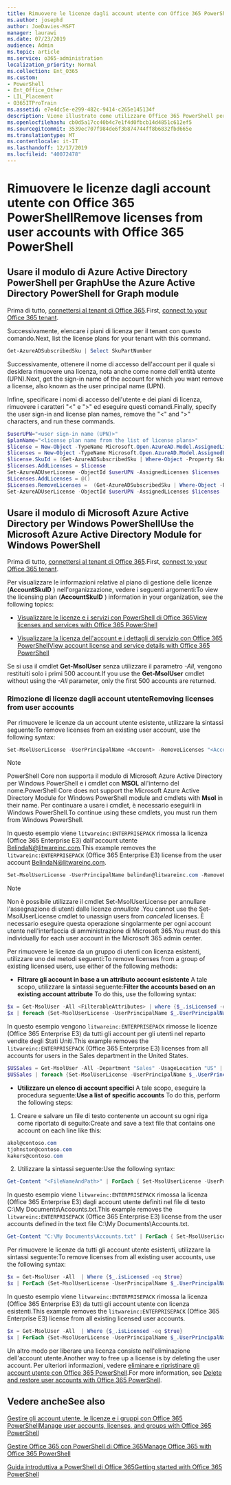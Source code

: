 ```yaml
---
title: Rimuovere le licenze dagli account utente con Office 365 PowerShell
ms.author: josephd
author: JoeDavies-MSFT
manager: laurawi
ms.date: 07/23/2019
audience: Admin
ms.topic: article
ms.service: o365-administration
localization_priority: Normal
ms.collection: Ent_O365
ms.custom:
- PowerShell
- Ent_Office_Other
- LIL_Placement
- O365ITProTrain
ms.assetid: e7e4dc5e-e299-482c-9414-c265e145134f
description: Viene illustrato come utilizzare Office 365 PowerShell per rimuovere le licenze di Office 365 precedentemente assegnate agli utenti.
ms.openlocfilehash: cb0d5a17cc40b4c7e1f4d0fbcb14d4851c612ef5
ms.sourcegitcommit: 3539ec707f984de6f3b874744ff8b6832fbd665e
ms.translationtype: MT
ms.contentlocale: it-IT
ms.lasthandoff: 12/17/2019
ms.locfileid: "40072478"
---
```

# <a name="remove-licenses-from-user-accounts-with-office-365-powershell"></a><span data-ttu-id="d7399-103">Rimuovere le licenze dagli account utente con Office 365 PowerShell</span><span class="sxs-lookup"><span data-stu-id="d7399-103">Remove licenses from user accounts with Office 365 PowerShell</span></span>

## <a name="use-the-azure-active-directory-powershell-for-graph-module"></a><span data-ttu-id="d7399-104">Usare il modulo di Azure Active Directory PowerShell per Graph</span><span class="sxs-lookup"><span data-stu-id="d7399-104">Use the Azure Active Directory PowerShell for Graph module</span></span>

<span data-ttu-id="d7399-105">Prima di tutto, [connettersi al tenant di Office 365](connect-to-office-365-powershell.md#connect-with-the-azure-active-directory-powershell-for-graph-module).</span><span class="sxs-lookup"><span data-stu-id="d7399-105">First, [connect to your Office 365 tenant](connect-to-office-365-powershell.md#connect-with-the-azure-active-directory-powershell-for-graph-module).</span></span>
  

<span data-ttu-id="d7399-106">Successivamente, elencare i piani di licenza per il tenant con questo comando.</span><span class="sxs-lookup"><span data-stu-id="d7399-106">Next, list the license plans for your tenant with this command.</span></span>

```powershell
Get-AzureADSubscribedSku | Select SkuPartNumber
```

<span data-ttu-id="d7399-107">Successivamente, ottenere il nome di accesso dell'account per il quale si desidera rimuovere una licenza, nota anche come nome dell'entità utente (UPN).</span><span class="sxs-lookup"><span data-stu-id="d7399-107">Next, get the sign-in name of the account for which you want remove a license, also known as the user principal name (UPN).</span></span>

<span data-ttu-id="d7399-108">Infine, specificare i nomi di accesso dell'utente e dei piani di licenza, rimuovere i caratteri "<" e ">" ed eseguire questi comandi.</span><span class="sxs-lookup"><span data-stu-id="d7399-108">Finally, specify the user sign-in and license plan names, remove the "<" and ">" characters, and run these commands.</span></span>

```powershell
$userUPN="<user sign-in name (UPN)>"
$planName="<license plan name from the list of license plans>"
$license = New-Object -TypeName Microsoft.Open.AzureAD.Model.AssignedLicense
$licenses = New-Object -TypeName Microsoft.Open.AzureAD.Model.AssignedLicenses
$license.SkuId = (Get-AzureADSubscribedSku | Where-Object -Property SkuPartNumber -Value $planName -EQ).SkuID
$licenses.AddLicenses = $license
Set-AzureADUserLicense -ObjectId $userUPN -AssignedLicenses $licenses
$Licenses.AddLicenses = @()
$Licenses.RemoveLicenses =  (Get-AzureADSubscribedSku | Where-Object -Property SkuPartNumber -Value $planName -EQ).SkuID
Set-AzureADUserLicense -ObjectId $userUPN -AssignedLicenses $licenses
```

## <a name="use-the-microsoft-azure-active-directory-module-for-windows-powershell"></a><span data-ttu-id="d7399-109">Usare il modulo di Microsoft Azure Active Directory per Windows PowerShell</span><span class="sxs-lookup"><span data-stu-id="d7399-109">Use the Microsoft Azure Active Directory Module for Windows PowerShell</span></span>

<span data-ttu-id="d7399-110">Prima di tutto, [connettersi al tenant di Office 365](connect-to-office-365-powershell.md#connect-with-the-microsoft-azure-active-directory-module-for-windows-powershell).</span><span class="sxs-lookup"><span data-stu-id="d7399-110">First, [connect to your Office 365 tenant](connect-to-office-365-powershell.md#connect-with-the-microsoft-azure-active-directory-module-for-windows-powershell).</span></span>

   
<span data-ttu-id="d7399-111">Per visualizzare le informazioni relative al piano di gestione delle licenze (**AccountSkuID** ) nell'organizzazione, vedere i seguenti argomenti:</span><span class="sxs-lookup"><span data-stu-id="d7399-111">To view the licensing plan (**AccountSkuID** ) information in your organization, see the following topics:</span></span>
    
  - [<span data-ttu-id="d7399-112">Visualizzare le licenze e i servizi con PowerShell di Office 365</span><span class="sxs-lookup"><span data-stu-id="d7399-112">View licenses and services with Office 365 PowerShell</span></span>](view-licenses-and-services-with-office-365-powershell.md)
    
  - [<span data-ttu-id="d7399-113">Visualizzare la licenza dell'account e i dettagli di servizio con Office 365 PowerShell</span><span class="sxs-lookup"><span data-stu-id="d7399-113">View account license and service details with Office 365 PowerShell</span></span>](view-account-license-and-service-details-with-office-365-powershell.md)
    
<span data-ttu-id="d7399-114">Se si usa il cmdlet **Get-MsolUser** senza utilizzare il parametro _-All_, vengono restituiti solo i primi 500 account.</span><span class="sxs-lookup"><span data-stu-id="d7399-114">If you use the **Get-MsolUser** cmdlet without using the _-All_ parameter, only the first 500 accounts are returned.</span></span>
    
### <a name="removing-licenses-from-user-accounts"></a><span data-ttu-id="d7399-115">Rimozione di licenze dagli account utente</span><span class="sxs-lookup"><span data-stu-id="d7399-115">Removing licenses from user accounts</span></span>

<span data-ttu-id="d7399-116">Per rimuovere le licenze da un account utente esistente, utilizzare la sintassi seguente:</span><span class="sxs-lookup"><span data-stu-id="d7399-116">To remove licenses from an existing user account, use the following syntax:</span></span>
  
```powershell
Set-MsolUserLicense -UserPrincipalName <Account> -RemoveLicenses "<AccountSkuId1>", "<AccountSkuId2>"...
```

>[!Note]
><span data-ttu-id="d7399-117">PowerShell Core non supporta il modulo di Microsoft Azure Active Directory per Windows PowerShell e i cmdlet con **MSOL** all'interno del nome.</span><span class="sxs-lookup"><span data-stu-id="d7399-117">PowerShell Core does not support the Microsoft Azure Active Directory Module for Windows PowerShell module and cmdlets with **Msol** in their name.</span></span> <span data-ttu-id="d7399-118">Per continuare a usare i cmdlet, è necessario eseguirli in Windows PowerShell.</span><span class="sxs-lookup"><span data-stu-id="d7399-118">To continue using these cmdlets, you must run them from Windows PowerShell.</span></span>
>

<span data-ttu-id="d7399-119">In questo esempio viene `litwareinc:ENTERPRISEPACK` rimossa la licenza (Office 365 Enterprise E3) dall'account utente BelindaN@litwareinc.com.</span><span class="sxs-lookup"><span data-stu-id="d7399-119">This example removes the `litwareinc:ENTERPRISEPACK` (Office 365 Enterprise E3) license from the user account BelindaN@litwareinc.com.</span></span>
  
```powershell
Set-MsolUserLicense -UserPrincipalName belindan@litwareinc.com -RemoveLicenses "litwareinc:ENTERPRISEPACK"
```

>[!Note]
><span data-ttu-id="d7399-120">Non è possibile utilizzare il cmdlet Set-MsolUserLicense per annullare l'assegnazione di utenti dalle licenze *annullate* .</span><span class="sxs-lookup"><span data-stu-id="d7399-120">You cannot use the Set-MsolUserLicense cmdlet to unassign users from *canceled* licenses.</span></span> <span data-ttu-id="d7399-121">È necessario eseguire questa operazione singolarmente per ogni account utente nell'interfaccia di amministrazione di Microsoft 365.</span><span class="sxs-lookup"><span data-stu-id="d7399-121">You must do this individually for each user account in the Microsoft 365 admin center.</span></span>
>

<span data-ttu-id="d7399-122">Per rimuovere le licenze da un gruppo di utenti con licenza esistenti, utilizzare uno dei metodi seguenti:</span><span class="sxs-lookup"><span data-stu-id="d7399-122">To remove licenses from a group of existing licensed users, use either of the following methods:</span></span>
  
- <span data-ttu-id="d7399-123">**Filtrare gli account in base a un attributo account esistente** A tale scopo, utilizzare la sintassi seguente:</span><span class="sxs-lookup"><span data-stu-id="d7399-123">**Filter the accounts based on an existing account attribute** To do this, use the following syntax:</span></span>
    
```powershell
$x = Get-MsolUser -All <FilterableAttributes> | where {$_.isLicensed -eq $true}
$x | foreach {Set-MsolUserLicense -UserPrincipalName $_.UserPrincipalName -RemoveLicenses "<AccountSkuId1>", "<AccountSkuId2>"...}
```

<span data-ttu-id="d7399-124">In questo esempio vengono `litwareinc:ENTERPRISEPACK` rimosse le licenze (Office 365 Enterprise E3) da tutti gli account per gli utenti nel reparto vendite degli Stati Uniti.</span><span class="sxs-lookup"><span data-stu-id="d7399-124">This example removes the  `litwareinc:ENTERPRISEPACK` (Office 365 Enterprise E3) licenses from all accounts for users in the Sales department in the United States.</span></span>
    
```powershell
$USSales = Get-MsolUser -All -Department "Sales" -UsageLocation "US" | where {$_.isLicensed -eq $true}
$USSales | foreach {Set-MsolUserLicense -UserPrincipalName $_.UserPrincipalName -RemoveLicenses "litwareinc:ENTERPRISEPACK"}
```

- <span data-ttu-id="d7399-125">**Utilizzare un elenco di account specifici** A tale scopo, eseguire la procedura seguente:</span><span class="sxs-lookup"><span data-stu-id="d7399-125">**Use a list of specific accounts** To do this, perform the following steps:</span></span>
    
1. <span data-ttu-id="d7399-126">Creare e salvare un file di testo contenente un account su ogni riga come riportato di seguito:</span><span class="sxs-lookup"><span data-stu-id="d7399-126">Create and save a text file that contains one account on each line like this:</span></span>
    
  ```powershell
akol@contoso.com
tjohnston@contoso.com
kakers@contoso.com
  ```

2. <span data-ttu-id="d7399-127">Utilizzare la sintassi seguente:</span><span class="sxs-lookup"><span data-stu-id="d7399-127">Use the following syntax:</span></span>
    
  ```powershell
  Get-Content "<FileNameAndPath>" | ForEach { Set-MsolUserLicense -UserPrincipalName $_ -RemoveLicenses "<AccountSkuId1>", "<AccountSkuId2>"... }
  ```

<span data-ttu-id="d7399-128">In questo esempio viene `litwareinc:ENTERPRISEPACK` rimossa la licenza (Office 365 Enterprise E3) dagli account utente definiti nel file di testo C:\My Documents\Accounts.txt.</span><span class="sxs-lookup"><span data-stu-id="d7399-128">This example removes the  `litwareinc:ENTERPRISEPACK` (Office 365 Enterprise E3) license from the user accounts defined in the text file C:\My Documents\Accounts.txt.</span></span>
    
  ```powershell
  Get-Content "C:\My Documents\Accounts.txt" | ForEach { Set-MsolUserLicense -UserPrincipalName $_ -RemoveLicenses "litwareinc:ENTERPRISEPACK" }
  ```

<span data-ttu-id="d7399-129">Per rimuovere le licenze da tutti gli account utente esistenti, utilizzare la sintassi seguente:</span><span class="sxs-lookup"><span data-stu-id="d7399-129">To remove licenses from all existing user accounts, use the following syntax:</span></span>
  
```powershell
$x = Get-MsolUser -All  | Where {$_.isLicensed -eq $true}
$x | ForEach {Set-MsolUserLicense -UserPrincipalName $_.UserPrincipalName -RemoveLicenses "<AccountSkuId1>", "<AccountSkuId2>"...}
```

<span data-ttu-id="d7399-130">In questo esempio viene `litwareinc:ENTERPRISEPACK` rimossa la licenza (Office 365 Enterprise E3) da tutti gli account utente con licenza esistenti.</span><span class="sxs-lookup"><span data-stu-id="d7399-130">This example removes the  `litwareinc:ENTERPRISEPACK` (Office 365 Enterprise E3) license from all existing licensed user accounts.</span></span>
  
```powershell
$x = Get-MsolUser -All  | Where {$_.isLicensed -eq $true}
$x | ForEach {Set-MsolUserLicense -UserPrincipalName $_.UserPrincipalName -RemoveLicenses "litwareinc:ENTERPRISEPACK"}
```

<span data-ttu-id="d7399-131">Un altro modo per liberare una licenza consiste nell'eliminazione dell'account utente.</span><span class="sxs-lookup"><span data-stu-id="d7399-131">Another way to free up a license is by deleting the user account.</span></span> <span data-ttu-id="d7399-132">Per ulteriori informazioni, vedere [eliminare e ripristinare gli account utente con Office 365 PowerShell](delete-and-restore-user-accounts-with-office-365-powershell.md).</span><span class="sxs-lookup"><span data-stu-id="d7399-132">For more information, see [Delete and restore user accounts with Office 365 PowerShell](delete-and-restore-user-accounts-with-office-365-powershell.md).</span></span>
  
## <a name="see-also"></a><span data-ttu-id="d7399-133">Vedere anche</span><span class="sxs-lookup"><span data-stu-id="d7399-133">See also</span></span>

[<span data-ttu-id="d7399-134">Gestire gli account utente, le licenze e i gruppi con Office 365 PowerShell</span><span class="sxs-lookup"><span data-stu-id="d7399-134">Manage user accounts, licenses, and groups with Office 365 PowerShell</span></span>](manage-user-accounts-and-licenses-with-office-365-powershell.md)
  
[<span data-ttu-id="d7399-135">Gestire Office 365 con PowerShell di Office 365</span><span class="sxs-lookup"><span data-stu-id="d7399-135">Manage Office 365 with Office 365 PowerShell</span></span>](manage-office-365-with-office-365-powershell.md)
  
[<span data-ttu-id="d7399-136">Guida introduttiva a PowerShell di Office 365</span><span class="sxs-lookup"><span data-stu-id="d7399-136">Getting started with Office 365 PowerShell</span></span>](getting-started-with-office-365-powershell.md)

